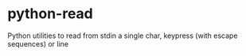 # python-read
Python utilities to read from stdin  a single char, keypress (with escape sequences) or line
